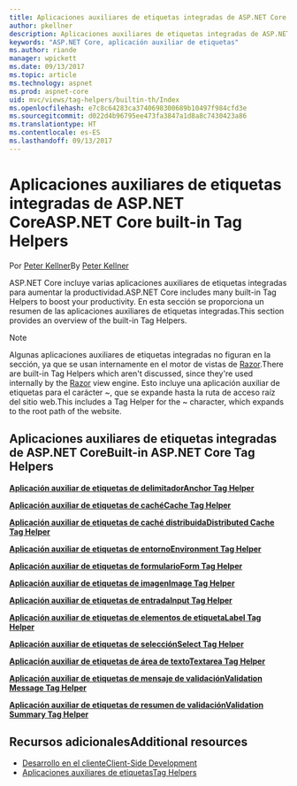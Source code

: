 ```yaml
---
title: Aplicaciones auxiliares de etiquetas integradas de ASP.NET Core
author: pkellner
description: Aplicaciones auxiliares de etiquetas integradas de ASP.NET Core
keywords: "ASP.NET Core, aplicación auxiliar de etiquetas"
ms.author: riande
manager: wpickett
ms.date: 09/13/2017
ms.topic: article
ms.technology: aspnet
ms.prod: aspnet-core
uid: mvc/views/tag-helpers/builtin-th/Index
ms.openlocfilehash: e7c8c64283ca3740698300689b10497f984cfd3e
ms.sourcegitcommit: d022d4b96795ee473fa3847a1d8a8c7430423a86
ms.translationtype: HT
ms.contentlocale: es-ES
ms.lasthandoff: 09/13/2017
---
```

# <a name="aspnet-core-built-in-tag-helpers"></a><span data-ttu-id="31856-104">Aplicaciones auxiliares de etiquetas integradas de ASP.NET Core</span><span class="sxs-lookup"><span data-stu-id="31856-104">ASP.NET Core built-in Tag Helpers</span></span>

<span data-ttu-id="31856-105">Por [Peter Kellner](http://peterkellner.net)</span><span class="sxs-lookup"><span data-stu-id="31856-105">By [Peter Kellner](http://peterkellner.net)</span></span> 

<span data-ttu-id="31856-106">ASP.NET Core incluye varias aplicaciones auxiliares de etiquetas integradas para aumentar la productividad.</span><span class="sxs-lookup"><span data-stu-id="31856-106">ASP.NET Core includes many built-in Tag Helpers to boost your productivity.</span></span> <span data-ttu-id="31856-107">En esta sección se proporciona un resumen de las aplicaciones auxiliares de etiquetas integradas.</span><span class="sxs-lookup"><span data-stu-id="31856-107">This section provides an overview of the built-in Tag Helpers.</span></span>

> [!NOTE]
> <span data-ttu-id="31856-108">Algunas aplicaciones auxiliares de etiquetas integradas no figuran en la sección, ya que se usan internamente en el motor de vistas de [Razor](xref:mvc/views/razor).</span><span class="sxs-lookup"><span data-stu-id="31856-108">There are built-in Tag Helpers which aren't discussed, since they're used internally by the [Razor](xref:mvc/views/razor) view engine.</span></span> <span data-ttu-id="31856-109">Esto incluye una aplicación auxiliar de etiquetas para el carácter ~, que se expande hasta la ruta de acceso raíz del sitio web.</span><span class="sxs-lookup"><span data-stu-id="31856-109">This includes a Tag Helper for the ~ character, which expands to the root path of the website.</span></span>

## <a name="built-in-aspnet-core-tag-helpers"></a><span data-ttu-id="31856-110">Aplicaciones auxiliares de etiquetas integradas de ASP.NET Core</span><span class="sxs-lookup"><span data-stu-id="31856-110">Built-in ASP.NET Core Tag Helpers</span></span>

<span data-ttu-id="31856-111">**[Aplicación auxiliar de etiquetas de delimitador](xref:mvc/views/tag-helpers/builtin-th/AnchorTagHelper)**</span><span class="sxs-lookup"><span data-stu-id="31856-111">**[Anchor Tag Helper](xref:mvc/views/tag-helpers/builtin-th/AnchorTagHelper)**</span></span>

<span data-ttu-id="31856-112">**[Aplicación auxiliar de etiquetas de caché](xref:mvc/views/tag-helpers/builtin-th/CacheTagHelper)**</span><span class="sxs-lookup"><span data-stu-id="31856-112">**[Cache Tag Helper](xref:mvc/views/tag-helpers/builtin-th/CacheTagHelper)**</span></span>

<span data-ttu-id="31856-113">**[Aplicación auxiliar de etiquetas de caché distribuida](xref:mvc/views/tag-helpers/builtin-th/DistributedCacheTagHelper)**</span><span class="sxs-lookup"><span data-stu-id="31856-113">**[Distributed Cache Tag Helper](xref:mvc/views/tag-helpers/builtin-th/DistributedCacheTagHelper)**</span></span>

<span data-ttu-id="31856-114">**[Aplicación auxiliar de etiquetas de entorno](xref:mvc/views/tag-helpers/builtin-th/EnvironmentTagHelper)**</span><span class="sxs-lookup"><span data-stu-id="31856-114">**[Environment Tag Helper](xref:mvc/views/tag-helpers/builtin-th/EnvironmentTagHelper)**</span></span>

[comment]: **[FormActionTagHelper](xref:mvc/views/tag-helpers/builtin-th/FormActionTagHelper)**

<span data-ttu-id="31856-115">**[Aplicación auxiliar de etiquetas de formulario](xref:mvc/views/working-with-forms#the-form-tag-helper)**</span><span class="sxs-lookup"><span data-stu-id="31856-115">**[Form Tag Helper](xref:mvc/views/working-with-forms#the-form-tag-helper)**</span></span>

<span data-ttu-id="31856-116">**[Aplicación auxiliar de etiquetas de imagen](xref:mvc/views/tag-helpers/builtin-th/ImageTagHelper)**</span><span class="sxs-lookup"><span data-stu-id="31856-116">**[Image Tag Helper](xref:mvc/views/tag-helpers/builtin-th/ImageTagHelper)**</span></span>

<span data-ttu-id="31856-117">**[Aplicación auxiliar de etiquetas de entrada](xref:mvc/views/working-with-forms#the-input-tag-helper)**</span><span class="sxs-lookup"><span data-stu-id="31856-117">**[Input Tag Helper](xref:mvc/views/working-with-forms#the-input-tag-helper)**</span></span>

<span data-ttu-id="31856-118">**[Aplicación auxiliar de etiquetas de elementos de etiqueta](xref:mvc/views/working-with-forms#the-label-tag-helper)**</span><span class="sxs-lookup"><span data-stu-id="31856-118">**[Label Tag Helper](xref:mvc/views/working-with-forms#the-label-tag-helper)**</span></span>

[comment]: **[LinkTagHelper](xref:mvc/views/tag-helpers/builtin-th/LinkTagHelper)**

[comment]: **[OptionTagHelper](xref:mvc/views/tag-helpers/builtin-th/OptionTagHelper)**

[comment]: **[ScriptTagHelper](xref:mvc/views/tag-helpers/builtin-th/ScriptTagTagHelper)**

<span data-ttu-id="31856-119">**[Aplicación auxiliar de etiquetas de selección](xref:mvc/views/working-with-forms#the-select-tag-helper)**</span><span class="sxs-lookup"><span data-stu-id="31856-119">**[Select Tag Helper](xref:mvc/views/working-with-forms#the-select-tag-helper)**</span></span>

<span data-ttu-id="31856-120">**[Aplicación auxiliar de etiquetas de área de texto](xref:mvc/views/working-with-forms#the-textarea-tag-helper)**</span><span class="sxs-lookup"><span data-stu-id="31856-120">**[Textarea Tag Helper](xref:mvc/views/working-with-forms#the-textarea-tag-helper)**</span></span>

<span data-ttu-id="31856-121">**[Aplicación auxiliar de etiquetas de mensaje de validación](xref:mvc/views/working-with-forms#the-validation-message-tag-helper)**</span><span class="sxs-lookup"><span data-stu-id="31856-121">**[Validation Message Tag Helper](xref:mvc/views/working-with-forms#the-validation-message-tag-helper)**</span></span>

<span data-ttu-id="31856-122">**[Aplicación auxiliar de etiquetas de resumen de validación](xref:mvc/views/working-with-forms#the-validation-summary-tag-helper)**</span><span class="sxs-lookup"><span data-stu-id="31856-122">**[Validation Summary Tag Helper](xref:mvc/views/working-with-forms#the-validation-summary-tag-helper)**</span></span>

## <a name="additional-resources"></a><span data-ttu-id="31856-123">Recursos adicionales</span><span class="sxs-lookup"><span data-stu-id="31856-123">Additional resources</span></span>

* [<span data-ttu-id="31856-124">Desarrollo en el cliente</span><span class="sxs-lookup"><span data-stu-id="31856-124">Client-Side Development</span></span>](xref:client-side/index)
* [<span data-ttu-id="31856-125">Aplicaciones auxiliares de etiquetas</span><span class="sxs-lookup"><span data-stu-id="31856-125">Tag Helpers</span></span>](xref:mvc/views/tag-helpers/intro)
